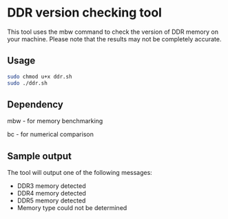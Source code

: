 # DDR version checking tool
This tool uses the mbw command to check the version of DDR memory on your machine. Please note that the results may not be completely accurate.

## Usage
```bash
sudo chmod u+x ddr.sh
sudo ./ddr.sh
```

## Dependency
mbw - for memory benchmarking

bc - for numerical comparison

## Sample output
The tool will output one of the following messages:
- DDR3 memory detected
- DDR4 memory detected
- DDR5 memory detected
- Memory type could not be determined
